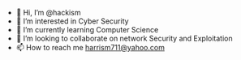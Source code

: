 - 👋 Hi, I’m @hackism
- 👀 I’m interested in Cyber Security
- 🌱 I’m currently learning Computer Science
- 💞️ I’m looking to collaborate on network Security and Exploitation
- 📫 How to reach me harrism711@yahoo.com

<!---
hackism/hackism is a ✨ special ✨ repository because its `README.md` (this file) appears on your GitHub profile.
You can click the Preview link to take a look at your changes.
--->
